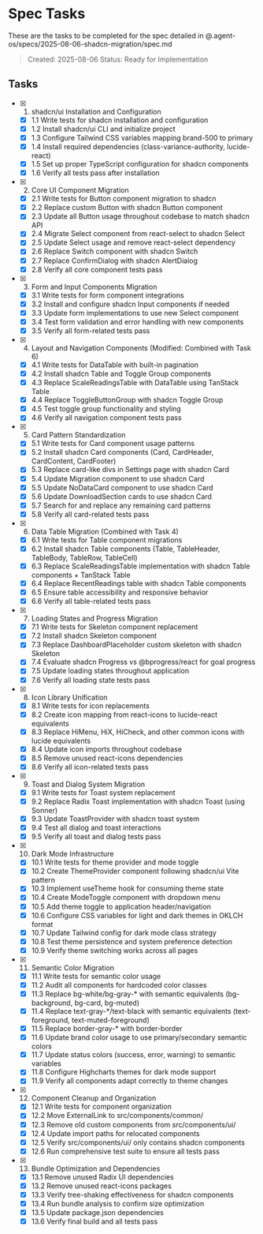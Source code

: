 # Spec Tasks

These are the tasks to be completed for the spec detailed in @.agent-os/specs/2025-08-06-shadcn-migration/spec.md

> Created: 2025-08-06
> Status: Ready for Implementation

## Tasks

- [x] 1. shadcn/ui Installation and Configuration
  - [x] 1.1 Write tests for shadcn installation and configuration
  - [x] 1.2 Install shadcn/ui CLI and initialize project
  - [x] 1.3 Configure Tailwind CSS variables mapping brand-500 to primary
  - [x] 1.4 Install required dependencies (class-variance-authority, lucide-react)
  - [x] 1.5 Set up proper TypeScript configuration for shadcn components
  - [x] 1.6 Verify all tests pass after installation

- [x] 2. Core UI Component Migration
  - [x] 2.1 Write tests for Button component migration to shadcn
  - [x] 2.2 Replace custom Button with shadcn Button component
  - [x] 2.3 Update all Button usage throughout codebase to match shadcn API
  - [x] 2.4 Migrate Select component from react-select to shadcn Select
  - [x] 2.5 Update Select usage and remove react-select dependency
  - [x] 2.6 Replace Switch component with shadcn Switch
  - [x] 2.7 Replace ConfirmDialog with shadcn AlertDialog
  - [x] 2.8 Verify all core component tests pass

- [x] 3. Form and Input Components Migration
  - [x] 3.1 Write tests for form component integrations
  - [x] 3.2 Install and configure shadcn Input components if needed
  - [x] 3.3 Update form implementations to use new Select component
  - [x] 3.4 Test form validation and error handling with new components
  - [x] 3.5 Verify all form-related tests pass

- [x] 4. Layout and Navigation Components (Modified: Combined with Task 6)
  - [x] 4.1 Write tests for DataTable with built-in pagination
  - [x] 4.2 Install shadcn Table and Toggle Group components
  - [x] 4.3 Replace ScaleReadingsTable with DataTable using TanStack Table
  - [x] 4.4 Replace ToggleButtonGroup with shadcn Toggle Group
  - [x] 4.5 Test toggle group functionality and styling
  - [x] 4.6 Verify all navigation component tests pass

- [x] 5. Card Pattern Standardization
  - [x] 5.1 Write tests for Card component usage patterns
  - [x] 5.2 Install shadcn Card components (Card, CardHeader, CardContent, CardFooter)
  - [x] 5.3 Replace card-like divs in Settings page with shadcn Card
  - [x] 5.4 Update Migration component to use shadcn Card
  - [x] 5.5 Update NoDataCard component to use shadcn Card
  - [x] 5.6 Update DownloadSection cards to use shadcn Card
  - [x] 5.7 Search for and replace any remaining card patterns
  - [x] 5.8 Verify all card-related tests pass

- [x] 6. Data Table Migration (Combined with Task 4)
  - [x] 6.1 Write tests for Table component migrations
  - [x] 6.2 Install shadcn Table components (Table, TableHeader, TableBody, TableRow, TableCell)
  - [x] 6.3 Replace ScaleReadingsTable implementation with shadcn Table components + TanStack Table
  - [x] 6.4 Replace RecentReadings table with shadcn Table components
  - [x] 6.5 Ensure table accessibility and responsive behavior
  - [x] 6.6 Verify all table-related tests pass

- [x] 7. Loading States and Progress Migration
  - [x] 7.1 Write tests for Skeleton component replacement
  - [x] 7.2 Install shadcn Skeleton component
  - [x] 7.3 Replace DashboardPlaceholder custom skeleton with shadcn Skeleton
  - [x] 7.4 Evaluate shadcn Progress vs @bprogress/react for goal progress
  - [x] 7.5 Update loading states throughout application
  - [x] 7.6 Verify all loading state tests pass

- [x] 8. Icon Library Unification
  - [x] 8.1 Write tests for icon replacements
  - [x] 8.2 Create icon mapping from react-icons to lucide-react equivalents
  - [x] 8.3 Replace HiMenu, HiX, HiCheck, and other common icons with lucide equivalents
  - [x] 8.4 Update icon imports throughout codebase
  - [x] 8.5 Remove unused react-icons dependencies
  - [x] 8.6 Verify all icon-related tests pass

- [x] 9. Toast and Dialog System Migration
  - [x] 9.1 Write tests for Toast system replacement
  - [x] 9.2 Replace Radix Toast implementation with shadcn Toast (using Sonner)
  - [x] 9.3 Update ToastProvider with shadcn toast system
  - [x] 9.4 Test all dialog and toast interactions
  - [x] 9.5 Verify all toast and dialog tests pass

- [x] 10. Dark Mode Infrastructure
  - [x] 10.1 Write tests for theme provider and mode toggle
  - [x] 10.2 Create ThemeProvider component following shadcn/ui Vite pattern
  - [x] 10.3 Implement useTheme hook for consuming theme state
  - [x] 10.4 Create ModeToggle component with dropdown menu
  - [x] 10.5 Add theme toggle to application header/navigation
  - [x] 10.6 Configure CSS variables for light and dark themes in OKLCH format
  - [x] 10.7 Update Tailwind config for dark mode class strategy
  - [x] 10.8 Test theme persistence and system preference detection
  - [x] 10.9 Verify theme switching works across all pages

- [x] 11. Semantic Color Migration
  - [x] 11.1 Write tests for semantic color usage
  - [x] 11.2 Audit all components for hardcoded color classes
  - [x] 11.3 Replace bg-white/bg-gray-* with semantic equivalents (bg-background, bg-card, bg-muted)
  - [x] 11.4 Replace text-gray-*/text-black with semantic equivalents (text-foreground, text-muted-foreground)
  - [x] 11.5 Replace border-gray-* with border-border
  - [x] 11.6 Update brand color usage to use primary/secondary semantic colors
  - [x] 11.7 Update status colors (success, error, warning) to semantic variables
  - [x] 11.8 Configure Highcharts themes for dark mode support
  - [x] 11.9 Verify all components adapt correctly to theme changes

- [x] 12. Component Cleanup and Organization
  - [x] 12.1 Write tests for component organization
  - [x] 12.2 Move ExternalLink to src/components/common/
  - [x] 12.3 Remove old custom components from src/components/ui/
  - [x] 12.4 Update import paths for relocated components
  - [x] 12.5 Verify src/components/ui/ only contains shadcn components
  - [x] 12.6 Run comprehensive test suite to ensure all tests pass

- [x] 13. Bundle Optimization and Dependencies
  - [x] 13.1 Remove unused Radix UI dependencies
  - [x] 13.2 Remove unused react-icons packages
  - [x] 13.3 Verify tree-shaking effectiveness for shadcn components
  - [x] 13.4 Run bundle analysis to confirm size optimization
  - [x] 13.5 Update package.json dependencies
  - [x] 13.6 Verify final build and all tests pass